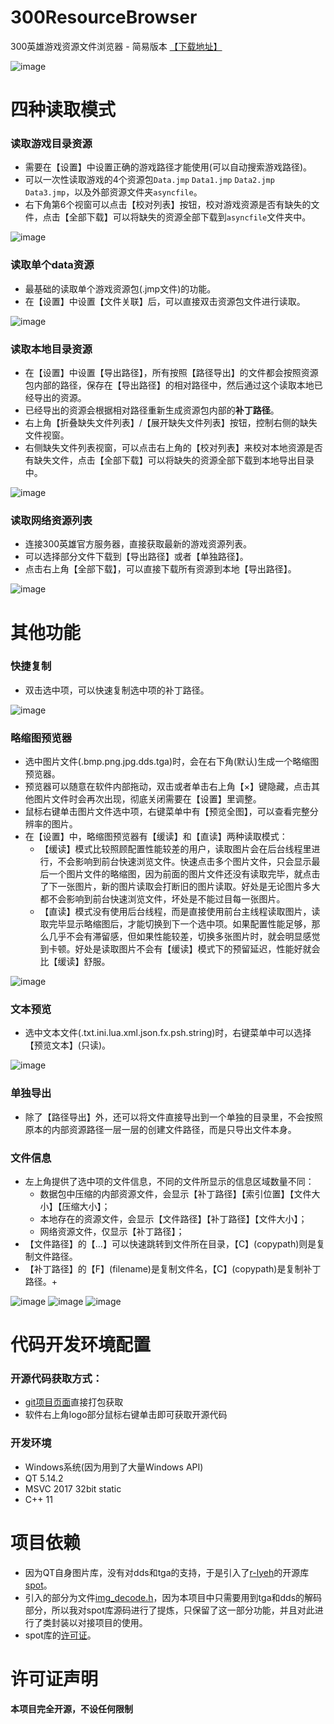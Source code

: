 # 300ResourceBrowser
300英雄游戏资源文件浏览器 - 简易版本  [【下载地址】](../../releases)

![image](https://user-images.githubusercontent.com/111073265/184269582-218639e9-a187-4ad6-9560-533bd27ad3fc.png)

# 四种读取模式

### 读取游戏目录资源 
- 需要在【设置】中设置正确的游戏路径才能使用(可以自动搜索游戏路径)。
- 可以一次性读取游戏的4个资源包`Data.jmp` `Data1.jmp` `Data2.jmp` `Data3.jmp`，以及外部资源文件夹`asyncfile`。
- 右下角第6个视窗可以点击【校对列表】按钮，校对游戏资源是否有缺失的文件，点击【全部下载】可以将缺失的资源全部下载到`asyncfile`文件夹中。

![image](https://user-images.githubusercontent.com/111073265/184270344-9310d222-c7e8-4544-8e66-817fa97acf18.png) 

### 读取单个data资源
- 最基础的读取单个游戏资源包(.jmp文件)的功能。
- 在【设置】中设置【文件关联】后，可以直接双击资源包文件进行读取。

![image](https://user-images.githubusercontent.com/111073265/184271559-a62cfca9-198f-407e-a1f1-5321894c15a3.png)

### 读取本地目录资源
- 在【设置】中设置【导出路径】，所有按照【路径导出】的文件都会按照资源包内部的路径，保存在【导出路径】的相对路径中，然后通过这个读取本地已经导出的资源。
- 已经导出的资源会根据相对路径重新生成资源包内部的**补丁路径**。
- 右上角【折叠缺失文件列表】/【展开缺失文件列表】按钮，控制右侧的缺失文件视窗。
- 右侧缺失文件列表视窗，可以点击右上角的【校对列表】来校对本地资源是否有缺失文件，点击【全部下载】可以将缺失的资源全部下载到本地导出目录中。

![image](https://user-images.githubusercontent.com/111073265/184272375-e0b584e8-5b8e-404b-9297-6eddc995a366.png)

### 读取网络资源列表
- 连接300英雄官方服务器，直接获取最新的游戏资源列表。
- 可以选择部分文件下载到【导出路径】或者【单独路径】。
- 点击右上角【全部下载】，可以直接下载所有资源到本地【导出路径】。

![image](https://user-images.githubusercontent.com/111073265/184272795-b4175557-26ea-40b6-920e-757554fa55c1.png)

# 其他功能

### 快捷复制
- 双击选中项，可以快速复制选中项的补丁路径。

![image](https://user-images.githubusercontent.com/111073265/184276499-764b145d-410e-495e-b8ec-7210a06653a6.png)

### 略缩图预览器
- 选中图片文件(.bmp.png.jpg.dds.tga)时，会在右下角(默认)生成一个略缩图预览器。
- 预览器可以随意在软件内部拖动，双击或者单击右上角【×】键隐藏，点击其他图片文件时会再次出现，彻底关闭需要在【设置】里调整。
- 鼠标右键单击图片文件选中项，右键菜单中有【预览全图】，可以查看完整分辨率的图片。
- 在【设置】中，略缩图预览器有【缓读】和【直读】两种读取模式：
  - 【缓读】模式比较照顾配置性能较差的用户，读取图片会在后台线程里进行，不会影响到前台快速浏览文件。快速点击多个图片文件，只会显示最后一个图片文件的略缩图，因为前面的图片文件还没有读取完毕，就点击了下一张图片，新的图片读取会打断旧的图片读取。好处是无论图片多大都不会影响到前台快速浏览文件，坏处是不能过目每一张图片。
  - 【直读】模式没有使用后台线程，而是直接使用前台主线程读取图片，读取完毕显示略缩图后，才能切换到下一个选中项。如果配置性能足够，那么几乎不会有滞留感，但如果性能较差，切换多张图片时，就会明显感觉到卡顿。好处是读取图片不会有【缓读】模式下的预留延迟，性能好就会比【缓读】舒服。

![image](https://user-images.githubusercontent.com/111073265/184273007-579f4f53-e3b4-445e-aa70-34671eb09dbb.png)

### 文本预览
- 选中文本文件(.txt.ini.lua.xml.json.fx.psh.string)时，右键菜单中可以选择【预览文本】(只读)。

![image](https://user-images.githubusercontent.com/111073265/184275096-60397b05-d1e6-4bc7-a25b-0c4ae9400920.png)

### 单独导出
- 除了【路径导出】外，还可以将文件直接导出到一个单独的目录里，不会按照原本的内部资源路径一层一层的创建文件路径，而是只导出文件本身。

### 文件信息
- 左上角提供了选中项的文件信息，不同的文件所显示的信息区域数量不同：
  - 数据包中压缩的内部资源文件，会显示【补丁路径】【索引位置】【文件大小】【压缩大小】；
  - 本地存在的资源文件，会显示【文件路径】【补丁路径】【文件大小】；
  - 网络资源文件，仅显示【补丁路径】；
- 【文件路径】的【…】可以快速跳转到文件所在目录，【C】(copypath)则是复制文件路径。
- 【补丁路径】的【F】(filename)是复制文件名，【C】(copypath)是复制补丁路径。+

![image](https://user-images.githubusercontent.com/111073265/184276026-5816e769-509b-4fe1-9ddb-2d94759e185d.png)
![image](https://user-images.githubusercontent.com/111073265/184276115-1f4f827e-6ccb-40e2-a96e-e1bd64d4439b.png)
![image](https://user-images.githubusercontent.com/111073265/184276174-2d25bcb8-5c7c-4767-b945-6905b395f81f.png)

# 代码开发环境配置

### 开源代码获取方式：
- [git项目页面](../../../300ResourceBrowser.git)直接打包获取
- 软件右上角logo部分鼠标右键单击即可获取开源代码

### 开发环境
- Windows系统(因为用到了大量Windows API)
- QT 5.14.2
- MSVC 2017 32bit static
- C++ 11

# 项目依赖
- 因为QT自身图片库，没有对dds和tga的支持，于是引入了[r-lyeh](https://github.com/r-lyeh)的开源库[spot](https://github.com/r-lyeh-archived/spot.git)。
- 引入的部分为文件[img_decode.h](img_decode.h)，因为本项目中只需要用到tga和dds的解码部分，所以我对spot库源码进行了提炼，只保留了这一部分功能，并且对此进行了类封装以对接项目的使用。
- spot库的[许可证](https://github.com/r-lyeh-archived/spot/blob/171c208314d413330973cfefe5d14b7908621f42/LICENSE)。

# 许可证声明
#### 本项目完全开源，不设任何限制
